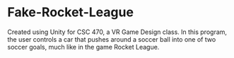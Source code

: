 # Fake-Rocket-League
Created using Unity for CSC 470, a VR Game Design class. In this program, the user controls a car that pushes around a soccer ball into one of two soccer goals, much like in the game Rocket League.
